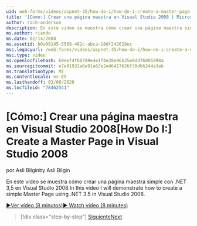 ```yaml
---
uid: web-forms/videos/aspnet-35/how-do-i/how-do-i-create-a-master-page-in-visual-studio-2008
title: '[Cómo:] Crear una página maestra en Visual Studio 2008 | Microsoft Docs'
author: rick-anderson
description: En este vídeo se muestra cómo crear una página maestra simple con .NET 3,5 en Visual Studio 2008.
ms.author: riande
ms.date: 02/14/2008
ms.assetid: b0a08145-5569-482c-abca-18df242628ec
msc.legacyurl: /web-forms/videos/aspnet-35/how-do-i/how-do-i-create-a-master-page-in-visual-studio-2008
msc.type: video
ms.openlocfilehash: b9eef4f60789e4e1f4e28e06b35e0dd76006998a
ms.sourcegitcommit: e7e91932a6e91a63e2e46417626f39d6b244a3ab
ms.translationtype: MT
ms.contentlocale: es-ES
ms.lasthandoff: 03/06/2020
ms.locfileid: "78462541"
---
```

# <a name="how-do-i-create-a-master-page-in-visual-studio-2008"></a><span data-ttu-id="82016-103">[Cómo:] Crear una página maestra en Visual Studio 2008</span><span class="sxs-lookup"><span data-stu-id="82016-103">[How Do I:] Create a Master Page in Visual Studio 2008</span></span>

<span data-ttu-id="82016-104">por Asli Bilgin</span><span class="sxs-lookup"><span data-stu-id="82016-104">by Asli Bilgin</span></span>

<span data-ttu-id="82016-105">En este vídeo se muestra cómo crear una página maestra simple con .NET 3,5 en Visual Studio 2008.</span><span class="sxs-lookup"><span data-stu-id="82016-105">In this video I will demonstrate how to create a simple Master Page using .NET 3.5 in Visual Studio 2008.</span></span>

[<span data-ttu-id="82016-106">&#9654;Ver vídeo (8 minutos)</span><span class="sxs-lookup"><span data-stu-id="82016-106">&#9654; Watch video (8 minutes)</span></span>](https://channel9.msdn.com/Blogs/ASP-NET-Site-Videos/how-do-i-create-a-master-page-in-visual-studio-2008)

> [!div class="step-by-step"]
> [<span data-ttu-id="82016-107">Siguiente</span><span class="sxs-lookup"><span data-stu-id="82016-107">Next</span></span>](how-do-i-create-nested-master-page-in-visual-studio-2008.md)

